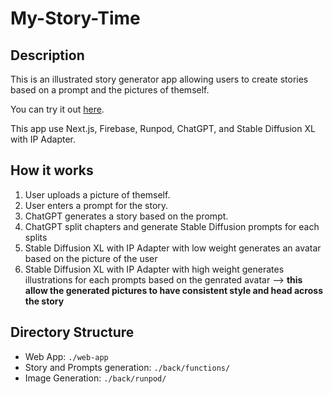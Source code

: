 # My-Story-Time

## Description

This is an illustrated story generator app allowing users to create stories based on a prompt and the pictures of themself.

You can try it out [here](https://mystorytime-e88bd.web.app/).

This app use Next.js, Firebase, Runpod, ChatGPT, and Stable Diffusion XL with IP Adapter.

## How it works

1. User uploads a picture of themself.
2. User enters a prompt for the story.
3. ChatGPT generates a story based on the prompt.
4. ChatGPT split chapters and generate Stable Diffusion prompts for each splits
5. Stable Diffusion XL with IP Adapter with low weight generates an avatar based on the picture of the user
6. Stable Diffusion XL with IP Adapter with high weight generates illustrations for each prompts based on the genrated avatar --> **this allow the generated pictures to have consistent style and head across the story**


## Directory Structure

* Web App: `./web-app`
* Story and Prompts generation: `./back/functions/`
* Image Generation: `./back/runpod/`